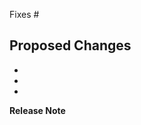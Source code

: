 Fixes #

## Proposed Changes

  *
  *
  *

**Release Note**
<!-- Enter your extended release note in the below block. If the PR requires
additional action from users switching to the new release, include the string
"action required". If no release note is required, write "NONE". -->
```release-note
```